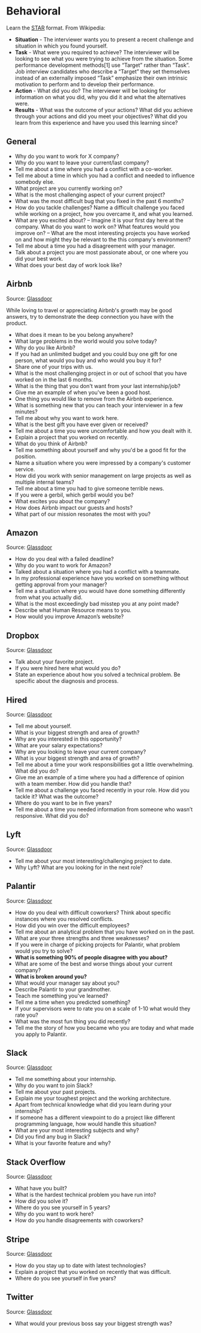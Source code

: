 Behavioral
==

Learn the [STAR](https://en.wikipedia.org/wiki/Situation,_task,_action,_result) format. From Wikipedia:

- **Situation** - The interviewer wants you to present a recent challenge and situation in which you found yourself.
- **Task** - What were you required to achieve? The interviewer will be looking to see what you were trying to achieve from the situation. Some performance development methods[1] use “Target” rather than “Task”. Job interview candidates who describe a “Target” they set themselves instead of an externally imposed “Task” emphasize their own intrinsic motivation to perform and to develop their performance.
- **Action** - What did you do? The interviewer will be looking for information on what you did, why you did it and what the alternatives were.
- **Results** - What was the outcome of your actions? What did you achieve through your actions and did you meet your objectives? What did you learn from this experience and have you used this learning since?

## General

- Why do you want to work for X company?
- Why do you want to leave your current/last company?
- Tell me about a time where you had a conflict with a co-worker.
- Tell me about a time in which you had a conflict and needed to influence somebody else.
- What project are you currently working on?
- What is the most challenging aspect of your current project?
- What was the most difficult bug that you fixed in the past 6 months?
- How do you tackle challenges? Name a difficult challenge you faced while working on a project, how you overcame it, and what you learned.
- What are you excited about?
– Imagine it is your first day here at the company. What do you want to work on? What features would you improve on?
– What are the most interesting projects you have worked on and how might they be relevant to the this company's environment?
- Tell me about a time you had a disagreement with your manager.
- Talk about a project you are most passionate about, or one where you did your best work.
- What does your best day of work look like?

## Airbnb

Source: [Glassdoor](https://www.glassdoor.com/Interview/Airbnb-Interview-Questions-E391850.htm)

While loving to travel or appreciating Airbnb's growth may be good answers, try to demonstrate the deep connection you have with the product.

- What does it mean to be you belong anywhere?
- What large problems in the world would you solve today?
- Why do you like Airbnb?
- If you had an unlimited budget and you could buy one gift for one person, what would you buy and who would you buy it for?
- Share one of your trips with us.
- What is the most challenging project in or out of school that you have worked on in the last 6 months.
- What is the thing that you don't want from your last internship/job?
- Give me an example of when you've been a good host.
- One thing you would like to remove from the Airbnb experience.
- What is something new that you can teach your interviewer in a few minutes?
- Tell me about why you want to work here.
- What is the best gift you have ever given or received?
- Tell me about a time you were uncomfortable and how you dealt with it.
- Explain a project that you worked on recently.
- What do you think of Airbnb?
- Tell me something about yourself and why you'd be a good fit for the position.
- Name a situation where you were impressed by a company's customer service.
- How did you work with senior management on large projects as well as multiple internal teams?
- Tell me about a time you had to give someone terrible news.
- If you were a gerbil, which gerbil would you be?
- What excites you about the company?
- How does Airbnb impact our guests and hosts?
- What part of our mission resonates the most with you?

## Amazon

Source: [Glassdoor](https://www.glassdoor.com/Interview/Amazon-Interview-Questions-E6036.htm)

- How do you deal with a failed deadline?
- Why do you want to work for Amazon?
- Talked about a situation where you had a conflict with a teammate.
- In my professional experience have you worked on something without getting approval from your manager?
- Tell me a situation where you would have done something differently from what you actually did.
- What is the most exceedingly bad misstep you at any point made?
- Describe what Human Resource means to you.
- How would you improve Amazon’s website?

## Dropbox

Source: [Glassdoor](https://www.glassdoor.com/Interview/Dropbox-Interview-Questions-E415350.htm)

- Talk about your favorite project.
- If you were hired here what would you do?
- State an experience about how you solved a technical problem. Be specific about the diagnosis and process.

## Hired

Source: [Glassdoor](https://hired.com/blog/candidates/10-top-interview-questions-how-to-answer/)

- Tell me about yourself.
- What is your biggest strength and area of growth?
- Why are you interested in this opportunity?
- What are your salary expectations?
- Why are you looking to leave your current company?
- What is your biggest strength and area of growth?
- Tell me about a time your work responsibilities got a little overwhelming. What did you do?
- Give me an example of a time where you had a difference of opinion with a team member. How did you handle that?
- Tell me about a challenge you faced recently in your role. How did you tackle it? What was the outcome?
- Where do you want to be in five years?
- Tell me about a time you needed information from someone who wasn’t responsive. What did you do?

## Lyft

Source: [Glassdoor](https://www.glassdoor.com/Interview/Lyft-Interview-Questions-E700614.htm)

- Tell me about your most interesting/challenging project to date.
- Why Lyft? What are you looking for in the next role?

## Palantir

Source: [Glassdoor](https://www.glassdoor.com/Interview/Palantir-Technologies-Interview-Questions-E236375.htm)

- How do you deal with difficult coworkers? Think about specific instances where you resolved conflicts.
- How did you win over the difficult employees?
- Tell me about an analytical problem that you have worked on in the past.
- What are your three strengths and three weaknesses?
- If you were in charge of picking projects for Palantir, what problem would you try to solve?
- **What is something 90% of people disagree with you about?**
- What are some of the best and worse things about your current company?
- **What is broken around you?**
- What would your manager say about you?
- Describe Palantir to your grandmother.
- Teach me something you've learned?
- Tell me a time when you predicted something?
- If your supervisors were to rate you on a scale of 1-10 what would they rate you?
- What was the most fun thing you did recently?
- Tell me the story of how you became who you are today and what made you apply to Palantir.

## Slack

Source: [Glassdoor](https://www.glassdoor.com/Interview/Slack-Interview-Questions-E950758.htm)

- Tell me something about your internship.
- Why do you want to join Slack?
- Tell me about your past projects.
- Explain me your toughest project and the working architecture.
- Apart from technical knowledge what did you learn during your internship?
- If someone has a different viewpoint to do a project like different programming language, how would handle this situation?
- What are your most interesting subjects and why?
- Did you find any bug in Slack?
- What is your favorite feature and why?

## Stack Overflow

Source: [Glassdoor](https://hired.com/blog/candidates/10-top-interview-questions-how-to-answer/)

- What have you built?
- What is the hardest technical problem you have run into?
- How did you solve it?
- Where do you see yourself in 5 years?
- Why do you want to work here?
- How do you handle disagreements with coworkers?

## Stripe

Source: [Glassdoor](https://www.glassdoor.com/Interview/Stripe-Interview-Questions-E671932.htm)

- How do you stay up to date with latest technologies?
- Explain a project that you worked on recently that was difficult.
- Where do you see yourself in five years?

## Twitter

Source: [Glassdoor](https://www.glassdoor.com/Interview/Twitter-Interview-Questions-E100569.htm)

- What would your previous boss say your biggest strength was?
